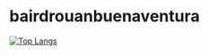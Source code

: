 # bairdrouanbuenaventura

[![Top Langs](https://github-readme-stats.vercel.app/api/top-langs/?username=bb554c&layout=compact)](https://github.com/anuraghazra/github-readme-stats)
